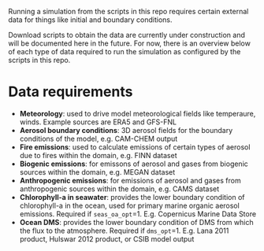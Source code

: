 Running a simulation from the scripts in this repo requires certain external data for things like initial and boundary conditions. 

Download scripts to obtain the data are currently under construction and will be documented here in the future. For now, there is an overview below of each type of data required to run the simulation as configured by the scripts in this repo.

# Data requirements

- **Meteorology**: used to drive model meteorological fields like temperaure, winds. Example sources are ERA5 and GFS-FNL
- **Aerosol boundary conditions**: 3D aerosol fields for the boundary conditions of the model, e.g. CAM-CHEM output
- **Fire emissions**: used to calculate emissions of certain types of aerosol due to fires within the domain, e.g. FINN dataset
- **Biogenic emissions**: for emissons of aerosol and gases from biogenic sources within the domain, e.g. MEGAN dataset
- **Anthropogenic emissions**: for emissions of aerosol and gases from anthropogenic sources within the domain, e.g. CAMS dataset
- **Chlorophyll-a in seawater**: provides the lower boundary condition of chlorophyll-a in the ocean, used for primary marine organic aerosol emissions. Required if `seas_oa_opt`=1. E.g. Copernicus Marine Data Store
- **Ocean DMS**: provides the lower boundary condition of DMS from which the flux to the atmosphere. Required if `dms_opt`=1. E.g. Lana 2011 product, Hulswar 2012 product, or CSIB model output
